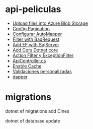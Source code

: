 # api-peliculas

- [Upload files into Azure Blob Storage](https://gist.github.com/Whistler092/3bdc1f1fd0c8b9b6622328652479aea4)
- [Config Pagination](https://gist.github.com/Whistler092/937792da90d02c88973f456ba76f6f93)
- [Configurar AutoMapper](https://gist.github.com/Whistler092/0870c00fe99e3e653ee977891f9df653)
- [Filter with BadRequest](https://gist.github.com/Whistler092/1faca5a555bff47ccb42195344120589)
- [Add EF with SqlServer](https://gist.github.com/Whistler092/b137f6d343c15d72fb8b156bb9432fe4)
- [Add Cors Dotnet core](https://gist.github.com/Whistler092/ccb08dee8ab30cf08e5cb2f8be6ad74f)
- [Action Filter y ExceptionFilter](https://gist.github.com/Whistler092/b166cf58bdea3ad915326af5ebae27c0)
- [ApiController.cs](https://gist.github.com/Whistler092/0904bc07d04b452fa0ac5cb0bbf655a3)
- [Enable Cache](https://gist.github.com/Whistler092/9c978d4f31a532a60a1cfa1c651b2560)
- [Validaciones personalizadas](https://gist.github.com/Whistler092/8b528cef5e4372c9eea8624a97d0fc29)
- [dapper](https://gist.github.com/Whistler092/abfe58773f90f75e085038c9273a56c2)



# migrations

dotnet ef migrations add Cines

dotnet ef database update